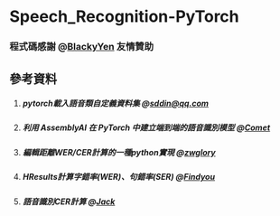# Speech_Recognition-PyTorch
### 程式碼感謝 @[BlackyYen](https://github.com/BlackyYen/Speech_Recognition-PyTorch) 友情贊助
## 參考資料

1. ##### pytorch載入語音類自定義資料集 @[sddin@qq.com](https://www.it145.com/9/56376.html)
2. ##### 利用 AssemblyAI 在 PyTorch 中建立端到端的語音識別模型 @[Comet](https://cloud.tencent.com/developer/article/1645492)
3. ##### 編輯距離WER/CER計算的一種python實現 @[zwglory](https://blog.csdn.net/baobao3456810/article/details/107381052)
4. ##### HResults計算字錯率(WER)、句錯率(SER) @[Findyou](https://www.cnblogs.com/findyou/p/10646312.html) 
5. ##### 語音識別CER計算 @[Jack](https://zhuanlan.zhihu.com/p/114414797) 